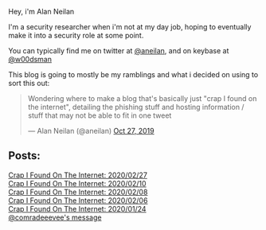 Hey, i'm Alan Neilan

I'm a security researcher when i'm not at my day job, hoping to eventually make it into a security role at some point.

You can typically find me on twitter at [@aneilan](https://twitter.com/aneilan), and on keybase at [@w00dsman](https://keybase.io/w00dsman)

This blog is going to mostly be my ramblings and what i decided on using to sort this out:

<blockquote class="twitter-tweet" data-lang="en"><p lang="en" dir="ltr">Wondering where to make a blog that's basically just "crap I found on the internet", detailing the phishing stuff and hosting information /  stuff that may not be able to fit in one tweet
</p>&mdash; Alan Neilan (@aneilan) <a href="https://twitter.com/ANeilan/status/1188310492101709825?s=20">Oct 27, 2019</a></blockquote>

<h2>Posts:</h2>
<a href="/crap-i-found-2020-02-27">Crap I Found On The Internet: 2020/02/27</a><br/>
<a href="/crap-i-found-2020-02-10">Crap I Found On The Internet: 2020/02/10</a><br/>
<a href="/crap-i-found-2020-02-08">Crap I Found On The Internet: 2020/02/08</a><br/>
<a href="/crap-i-found-2020-02-06">Crap I Found On The Internet: 2020/02/06</a><br/>
<a href="/crap-i-found-2020-01-24">Crap I Found On The Internet: 2020/01/24</a><br/>
<a href="/eevee">@comradeeevee's message</a>